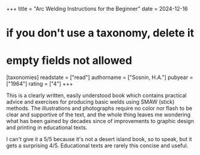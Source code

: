 +++
title = "Arc Welding Instructions for the Beginner"
date = 2024-12-16
# if you don't use a taxonomy, delete it
# empty fields not allowed
[taxonomies]
  readstate = ["read"]
  authorname = ["Sosnin, H.A."]
  pubyear = ["1964"]
  rating = ["4"]
+++

This is a clearly written, easily understood book which contains practical advice and exercises for producing basic welds using SMAW (stick) methods. The illustrations and photographs require no color nor flash to be clear and supportive of the text, and the whole thing leaves me wondering what has been gained by decades since of improvements to graphic design and printing in educational texts.

I can't give it a 5/5 because it's not a desert island book, so to speak, but it gets a surprising 4/5. Educational texts are rarely this concise and useful.